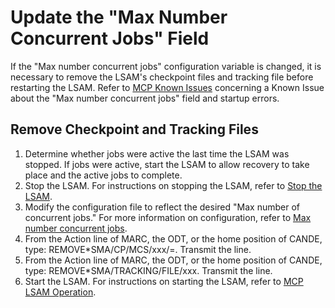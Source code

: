 # Update the "Max Number Concurrent Jobs" Field

If the "Max number concurrent jobs" configuration variable is changed, it is necessary to remove the LSAM's checkpoint files and tracking file before restarting the LSAM. Refer to [MCP Known Issues](/reference-information/mcp-known-issues) concerning a Known Issue about the "Max number concurrent jobs" field and startup errors.

## Remove Checkpoint and Tracking Files

1. Determine whether jobs were active the last time the LSAM was stopped. If jobs were active, start the LSAM to allow recovery to take place and the active jobs to complete.
2. Stop the LSAM. For instructions on stopping the LSAM, refer to [Stop the LSAM](/operations-and-components/sma-manager/initiate-the-lsam#stop-the-lsam-stoplsam).
3. Modify the configuration file to reflect the desired "Max number of concurrent jobs." For more information on configuration, refer to [Max number concurrent jobs](/configuration/processing-variables#max-number-concurrent-jobs).
4. From the Action line of MARC, the ODT, or the home position of CANDE, type: REMOVE*SMA/CP/MCS/xxx/=. Transmit the line.
5. From the Action line of MARC, the ODT, or the home position of CANDE, type: REMOVE*SMA/TRACKING/FILE/xxx. Transmit the line.
6. Start the LSAM. For instructions on starting the LSAM, refer to [MCP LSAM Operation](/operations-and-components/mcp-lsam-operation).